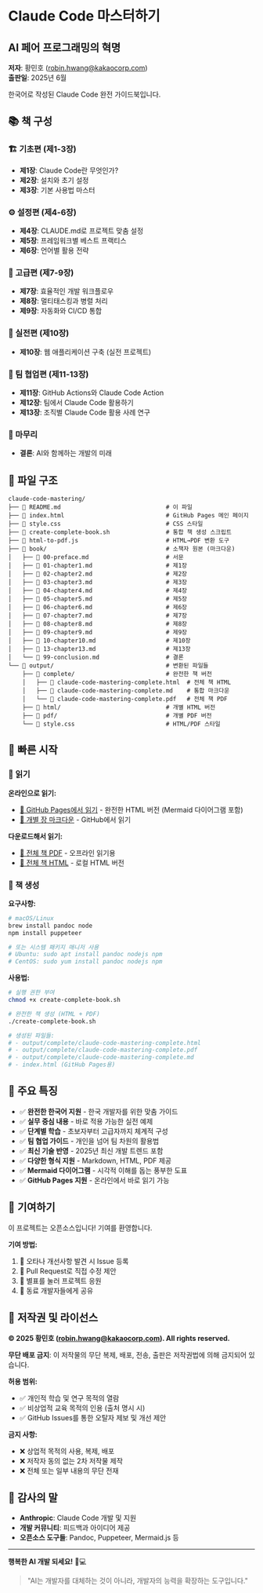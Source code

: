 # Claude Code 마스터하기
## AI 페어 프로그래밍의 혁명

**저자**: 황민호 (robin.hwang@kakaocorp.com)  
**출판일**: 2025년 6월  

한국어로 작성된 Claude Code 완전 가이드북입니다.

## 📚 책 구성

### 🏗️ 기초편 (제1-3장)
- **제1장**: Claude Code란 무엇인가?
- **제2장**: 설치와 초기 설정
- **제3장**: 기본 사용법 마스터

### ⚙️ 설정편 (제4-6장)
- **제4장**: CLAUDE.md로 프로젝트 맞춤 설정
- **제5장**: 프레임워크별 베스트 프랙티스
- **제6장**: 언어별 활용 전략

### 🚀 고급편 (제7-9장)
- **제7장**: 효율적인 개발 워크플로우
- **제8장**: 멀티태스킹과 병렬 처리
- **제9장**: 자동화와 CI/CD 통합

### 💼 실전편 (제10장)
- **제10장**: 웹 애플리케이션 구축 (실전 프로젝트)

### 👥 팀 협업편 (제11-13장)
- **제11장**: GitHub Actions와 Claude Code Action
- **제12장**: 팀에서 Claude Code 활용하기
- **제13장**: 조직별 Claude Code 활용 사례 연구

### 📖 마무리
- **결론**: AI와 함께하는 개발의 미래

## 📁 파일 구조

```
claude-code-mastering/
├── 📄 README.md                              # 이 파일
├── 📄 index.html                             # GitHub Pages 메인 페이지
├── 📄 style.css                              # CSS 스타일
├── 🔧 create-complete-book.sh                # 통합 책 생성 스크립트
├── 🔧 html-to-pdf.js                         # HTML→PDF 변환 도구
├── 📁 book/                                  # 소책자 원본 (마크다운)
│   ├── 📄 00-preface.md                      # 서문
│   ├── 📄 01-chapter1.md                     # 제1장
│   ├── 📄 02-chapter2.md                     # 제2장
│   ├── 📄 03-chapter3.md                     # 제3장
│   ├── 📄 04-chapter4.md                     # 제4장
│   ├── 📄 05-chapter5.md                     # 제5장
│   ├── 📄 06-chapter6.md                     # 제6장
│   ├── 📄 07-chapter7.md                     # 제7장
│   ├── 📄 08-chapter8.md                     # 제8장
│   ├── 📄 09-chapter9.md                     # 제9장
│   ├── 📄 10-chapter10.md                    # 제10장
│   ├── 📄 13-chapter13.md                    # 제13장
│   └── 📄 99-conclusion.md                   # 결론
└── 📁 output/                                # 변환된 파일들
    ├── 📁 complete/                          # 완전한 책 버전
    │   ├── 📄 claude-code-mastering-complete.html  # 전체 책 HTML
    │   ├── 📄 claude-code-mastering-complete.md    # 통합 마크다운
    │   └── 📄 claude-code-mastering-complete.pdf   # 전체 책 PDF
    ├── 📁 html/                              # 개별 HTML 버전
    ├── 📁 pdf/                               # 개별 PDF 버전
    └── 📄 style.css                          # HTML/PDF 스타일
```

## 🚀 빠른 시작

### 📖 읽기

**온라인으로 읽기:**
- [📄 GitHub Pages에서 읽기](https://revfactory.github.io/claude-code-mastering/) - 완전한 HTML 버전 (Mermaid 다이어그램 포함)
- [📖 개별 장 마크다운](book/) - GitHub에서 읽기

**다운로드해서 읽기:**
- [📄 전체 책 PDF](output/complete/claude-code-mastering-complete.pdf) - 오프라인 읽기용
- [📄 전체 책 HTML](output/complete/claude-code-mastering-complete.html) - 로컬 HTML 버전

### 🔧 책 생성

**요구사항:**
```bash
# macOS/Linux
brew install pandoc node
npm install puppeteer

# 또는 시스템 패키지 매니저 사용
# Ubuntu: sudo apt install pandoc nodejs npm
# CentOS: sudo yum install pandoc nodejs npm
```

**사용법:**
```bash
# 실행 권한 부여
chmod +x create-complete-book.sh

# 완전한 책 생성 (HTML + PDF)
./create-complete-book.sh

# 생성된 파일들:
# - output/complete/claude-code-mastering-complete.html
# - output/complete/claude-code-mastering-complete.pdf
# - output/complete/claude-code-mastering-complete.md
# - index.html (GitHub Pages용)
```

## 🎯 주요 특징

- ✅ **완전한 한국어 지원** - 한국 개발자를 위한 맞춤 가이드
- ✅ **실무 중심 내용** - 바로 적용 가능한 실전 예제
- ✅ **단계별 학습** - 초보자부터 고급자까지 체계적 구성
- ✅ **팀 협업 가이드** - 개인을 넘어 팀 차원의 활용법
- ✅ **최신 기술 반영** - 2025년 최신 개발 트렌드 포함
- ✅ **다양한 형식 지원** - Markdown, HTML, PDF 제공
- ✅ **Mermaid 다이어그램** - 시각적 이해를 돕는 풍부한 도표
- ✅ **GitHub Pages 지원** - 온라인에서 바로 읽기 가능

## 🤝 기여하기

이 프로젝트는 오픈소스입니다! 기여를 환영합니다.

**기여 방법:**
1. 📝 오타나 개선사항 발견 시 Issue 등록
2. 🔀 Pull Request로 직접 수정 제안
3. 🌟 별표를 눌러 프로젝트 응원
4. 📢 동료 개발자들에게 공유

## 📄 저작권 및 라이선스

**© 2025 황민호 (robin.hwang@kakaocorp.com). All rights reserved.**

**무단 배포 금지**: 이 저작물의 무단 복제, 배포, 전송, 출판은 저작권법에 의해 금지되어 있습니다.

**허용 범위:**
- ✅ 개인적 학습 및 연구 목적의 열람
- ✅ 비상업적 교육 목적의 인용 (출처 명시 시)
- ✅ GitHub Issues를 통한 오탈자 제보 및 개선 제안

**금지 사항:**
- ❌ 상업적 목적의 사용, 복제, 배포
- ❌ 저작자 동의 없는 2차 저작물 제작
- ❌ 전체 또는 일부 내용의 무단 전재

## 🙏 감사의 말

- **Anthropic**: Claude Code 개발 및 지원
- **개발 커뮤니티**: 피드백과 아이디어 제공
- **오픈소스 도구들**: Pandoc, Puppeteer, Mermaid.js 등

---

**행복한 AI 개발 되세요!** 🤖💻

> "AI는 개발자를 대체하는 것이 아니라, 개발자의 능력을 확장하는 도구입니다."